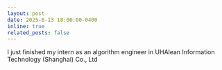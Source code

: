 ```yaml
---
layout: post
date: 2025-8-13 18:00:00-0400
inline: true
related_posts: false
---
```


I just finished my intern as an algorithm engineer in UHAlean Information Technology (Shanghai) Co., Ltd
